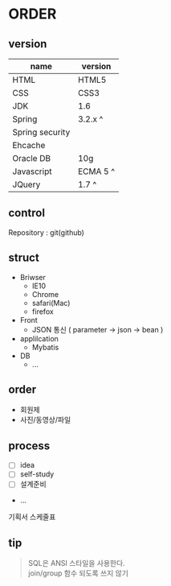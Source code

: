 # ORDER
## version
name | version
---|---
HTML | HTML5 
CSS | CSS3
JDK | 1.6
Spring | 3.2.x ^
Spring security | 
Ehcache |
Oracle DB | 10g
Javascript | ECMA 5 ^
JQuery | 1.7 ^

## control
Repository : git(github)

## struct
- Briwser 
    - IE10
    - Chrome
    - safari(Mac)
    - firefox
- Front
    - JSON 통신 ( parameter -> json -> bean )
- applilcation
    - Mybatis
- DB
    - ...

## order
- 회원제
- 사진/동영상/파일

## process
- [ ] idea
- [ ] self-study
- [ ] 설계준비
- ...

기획서 스케줄표

## tip
> SQL은 ANSI 스타일을 사용한다. <br>
> join/group 함수 되도록 쓰지 않기 <br>
